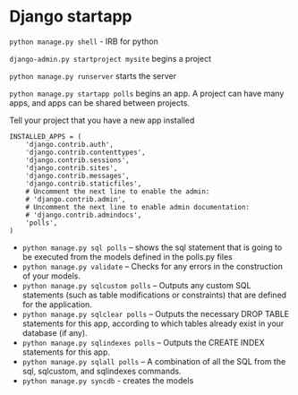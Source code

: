 # Django startapp

`python manage.py shell` - IRB for python

`django-admin.py startproject mysite` begins a project

`python manage.py runserver` starts the server

`python manage.py startapp polls` begins an app. A project can have many apps, and apps can be shared between projects.

Tell your project that you have a new app installed
```
INSTALLED_APPS = (
    'django.contrib.auth',
    'django.contrib.contenttypes',
    'django.contrib.sessions',
    'django.contrib.sites',
    'django.contrib.messages',
    'django.contrib.staticfiles',
    # Uncomment the next line to enable the admin:
    # 'django.contrib.admin',
    # Uncomment the next line to enable admin documentation:
    # 'django.contrib.admindocs',
    'polls',
)
```

* `python manage.py sql polls` – shows the sql statement that is going to be executed from the models defined in the polls.py files
* `python manage.py validate` – Checks for any errors in the construction of your models.
* `python manage.py sqlcustom polls` – Outputs any custom SQL statements (such as table modifications or constraints) that are defined for the application.
* `python manage.py sqlclear polls` – Outputs the necessary DROP TABLE statements for this app, according to which tables already exist in your database (if any).
* `python manage.py sqlindexes polls` – Outputs the CREATE INDEX statements for this app.
* `python manage.py sqlall polls` – A combination of all the SQL from the sql, sqlcustom, and sqlindexes commands.
* `python manage.py syncdb` - creates the models
